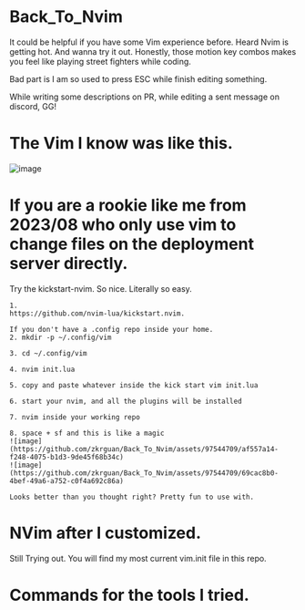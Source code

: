 # Back_To_Nvim
It could be helpful if you have some Vim experience before. Heard Nvim is getting hot. And wanna try it out. 
Honestly, those motion key combos makes you feel like playing street fighters while coding. 

Bad part is I am so used to press ESC while finish editing something. 

While writing some descriptions on PR, while editing a sent message on discord, GG!

# The Vim I know was like this. 
![image](https://github.com/zkrguan/Back_To_Nvim/assets/97544709/26518c87-0fee-48ec-b204-a7be3d868fbd)

# If you are a rookie like me from 2023/08 who only use vim to change files on the deployment server directly.
Try the kickstart-nvim. So nice. Literally so easy. 
```
1. 
https://github.com/nvim-lua/kickstart.nvim.

If you don't have a .config repo inside your home.
2. mkdir -p ~/.config/vim

3. cd ~/.config/vim

4. nvim init.lua

5. copy and paste whatever inside the kick start vim init.lua

6. start your nvim, and all the plugins will be installed

7. nvim inside your working repo

8. space + sf and this is like a magic
![image](https://github.com/zkrguan/Back_To_Nvim/assets/97544709/af557a14-f248-4075-b1d3-9de45f68b34c)
![image](https://github.com/zkrguan/Back_To_Nvim/assets/97544709/69cac8b0-4bef-49a6-a752-c0f4a692c86a)

Looks better than you thought right? Pretty fun to use with. 
```

# NVim after I customized.
Still Trying out. You will find my most current vim.init file in this repo. 

# Commands for the tools I tried. 
